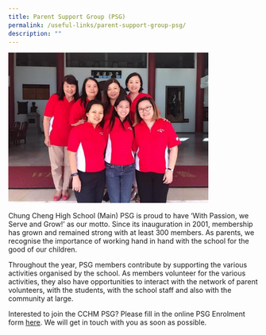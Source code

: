 ```yaml
---
title: Parent Support Group (PSG)
permalink: /useful-links/parent-support-group-psg/
description: ""
---
```

<style>  
img {  
  display: block;  
  margin-left: auto;  
  margin-right: auto;  
}  
</style>  
<body><img src="/images/parent-support-group.jpeg" alt="Parent Support Group (PSG)" style="width:80%;">  
  
</body>

Chung Cheng High School (Main) PSG is proud to have ‘With Passion, we Serve and Grow!’ as our motto. Since its inauguration in 2001, membership has grown and remained strong with at least 300 members. As parents, we recognise the importance of working hand in hand with the school for the good of our children.

Throughout the year, PSG members contribute by supporting the various activities organised by the school. As members volunteer for the various activities, they also have opportunities to interact with the network of parent volunteers, with the students, with the school staff and also with the community at large.

Interested to join the CCHM PSG? Please fill in the online PSG Enrolment form [here](https://forms.gle/VBPMdpvbgwq7HoMB7). We will get in touch with you as soon as possible.